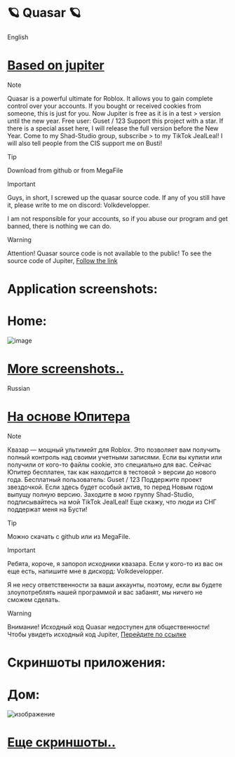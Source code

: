 # 🪐 Quasar 🪐

English
# [Based on jupiter](https://github.com/VZXdev/Jupiter)
> [!NOTE]  
>  Quasar is a powerful ultimate for Roblox. It allows you to gain complete control over your accounts. If you bought or received cookies from someone, this is just for you. Now Jupiter is free as it is in a test  > version until the new year. Free user: Guset / 123 Support this project with a star. If there is a special asset here, I will release the full version before the New Year. Come to my Shad-Studio group, subscribe > to my TikTok JealLeal! I will also tell people from the CIS support me on Busti!

> [!TIP]
> Download from github or from MegaFile

> [!IMPORTANT]
> Guys, in short, I screwed up the quasar source code. If any of you still have it, please write to me on discord: Volkdevelopper.
> 
> I am not responsible for your accounts, so if you abuse our program and get banned, there is nothing we can do.

> [!WARNING]
> Attention! Quasar source code is not available to the public! To see the source code of Jupiter, [Follow the link](https://raw.githubusercontent.com/VZXdev/Jupiter/refs/heads/main/Main.py)



# Application screenshots:
# Home: 
![image](https://github.com/user-attachments/assets/a189195c-5caa-4c81-8843-1e0834a49e69)
# [More screenshots..](https://github.com/VZXdev/Jupiter)

Russian
# [На основе Юпитера](https://github.com/VZXdev/Jupiter)
> [!NOTE]  
> Квазар — мощный ультимейт для Roblox. Это позволяет вам получить полный контроль над своими учетными записями. Если вы купили или получили от кого-то файлы cookie, это специально для вас. Сейчас Юпитер бесплатен, так как находится в тестовой > версии до нового года. Бесплатный пользователь: Guset / 123 Поддержите проект звездочкой. Если здесь будет особый актив, то перед Новым годом выпущу полную версию. Заходите в мою группу Shad-Studio, подписывайтесь на мой TikTok JealLeal! Еще скажу, что люди из СНГ поддержат меня на Бусти!

> [!TIP]
> Можно скачать с github или из MegaFile.


> [!IMPORTANT]
> Ребята, короче, я запорол исходники квазара. Если у кого-то из вас он еще есть, напишите мне в дискорд: Volkdevelopper.
> 
> Я не несу ответственности за ваши аккаунты, поэтому, если вы будете злоупотреблять нашей программой и вас забанят, мы ничего не сможем сделать.

> [!WARNING]
> Внимание! Исходный код Quasar недоступен для общественности! Чтобы увидеть исходный код Jupiter, [Перейдите по ссылке](https://raw.githubusercontent.com/VZXdev/Jupiter/refs/heads/main/Main.py)



# Скриншоты приложения:
# Дом: 
![изображение](https://github.com/user-attachments/assets/a189195c-5caa-4c81-8843-1e0834a49e69)
# [Еще скриншоты..](https://github.com/VZXdev/Jupiter)
